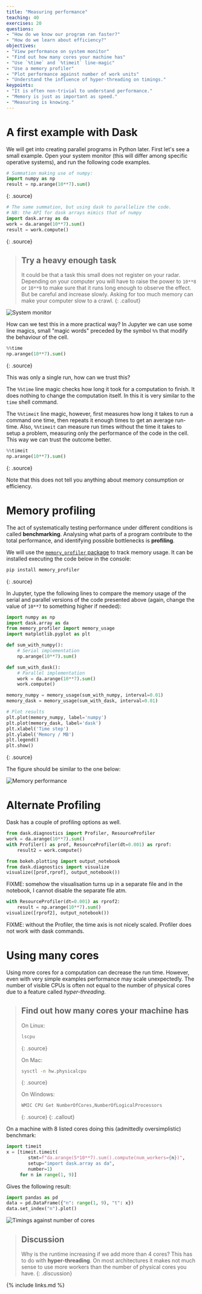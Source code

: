 ```yaml
---
title: "Measuring performance"
teaching: 40
exercises: 20
questions:
- "How do we know our program ran faster?"
- "How do we learn about efficiency?"
objectives:
- "View performance on system monitor"
- "Find out how many cores your machine has"
- "Use `%time` and `%timeit` line-magic"
- "Use a memory profiler"
- "Plot performance against number of work units"
- "Understand the influence of hyper-threading on timings."
keypoints:
- "It is often non-trivial to understand performance."
- "Memory is just as important as speed."
- "Measuring is knowing."
---
```


# A first example with Dask
We will get into creating parallel programs in Python later. First let's see a small example. Open
your system monitor (this will differ among specific operative systems), and run the following code examples.

~~~python
# Summation making use of numpy:
import numpy as np
result = np.arange(10**7).sum()
~~~
{: .source}

~~~python
# The same summation, but using dask to parallelize the code.
# NB: the API for dask arrays mimics that of numpy
import dask.array as da
work = da.arange(10**7).sum()
result = work.compute()
~~~
{: .source}

> ## Try a heavy enough task
> It could be that a task this small does not register on your radar. Depending on your computer you will
have to raise the power to ``10**8`` or ``10**9`` to make sure that it runs long enough to observe the effect.
But be careful and increase slowly. Asking for too much memory can make your computer slow to a crawl.
{: .callout}

![System monitor](../fig/system-monitor.jpg)

How can we test this in a more practical way? In Jupyter we can use some line magics, small "magic words" preceded
by the symbol `%%` that modify the behaviour of the cell.

~~~python
%%time
np.arange(10**7).sum()
~~~
{: .source}

This was only a single run, how can we trust this?

The `%%time` line magic checks how long it took for a computation to finish. It does nothing to
change the computation itself. In this it is very similar to the `time` shell command.

The `%%timeit` line magic, however, first measures how long it takes to run a command one time, then
repeats it enough times to get an average run-time. Also, `%%timeit` can measure run times without
the time it takes to setup a problem, measuring only the performance of the code in the cell.
This way we can trust the outcome better.

~~~python
%%timeit
np.arange(10**7).sum()
~~~
{: .source}

Note that this does not tell you anything about memory consumption or efficiency.

# Memory profiling
The act of systematically testing performance under different conditions is called **benchmarking**.
Analysing what parts of a program contribute to the total performance, and identifying possible
bottlenecks is **profiling**.

We will use the [`memory_profiler` package](https://github.com/pythonprofilers/memory_profiler) to track memory usage.
It can be installed executing the code below in the console:

~~~sh
pip install memory_profiler
~~~
{: .source}

In Jupyter, type the following lines to compare the memory usage of the serial and parallel versions of the code presented above (again, change the value of `10**7` to something higher if needed):
~~~python
import numpy as np
import dask.array as da
from memory_profiler import memory_usage
import matplotlib.pyplot as plt

def sum_with_numpy():
    # Serial implementation
    np.arange(10**7).sum()

def sum_with_dask():
    # Parallel implementation
    work = da.arange(10**7).sum()
    work.compute()

memory_numpy = memory_usage(sum_with_numpy, interval=0.01)
memory_dask = memory_usage(sum_with_dask, interval=0.01)

# Plot results
plt.plot(memory_numpy, label='numpy')
plt.plot(memory_dask, label='dask')
plt.xlabel('Time step')
plt.ylabel('Memory / MB')
plt.legend()
plt.show()
~~~
{: .source}

The figure should be similar to the one below:

![Memory performance](../fig/memory.png)

# Alternate Profiling

Dask has a couple of profiling options as well.

~~~python
from dask.diagnostics import Profiler, ResourceProfiler
work = da.arange(10**7).sum()
with Profiler() as prof, ResourceProfiler(dt=0.001) as rprof:
    result2 = work.compute()

from bokeh.plotting import output_notebook
from dask.diagnostics import visualize
visualize([prof,rprof], output_notebook())
~~~
FIXME: somehow the visualisation turns up in a separate file and in the notebook, I cannot disable the separate file atm.


~~~python
with ResourceProfiler(dt=0.001) as rprof2:
    result = np.arange(10**7).sum()
visualize([rprof2], output_notebook())
~~~
FIXME: without the Profiler, the time axis is not nicely scaled. Profiler does not work with dask commands.

# Using many cores
Using more cores for a computation can decrease the run time. However, even with very simple
examples performance may scale unexpectedly. The number of visible CPUs is often not equal to the
number of physical cores due to a feature called *hyper-threading*.

> ## Find out how many cores your machine has
>
> On Linux:
> ~~~bash
> lscpu
> ~~~
> {: .source}
>
> On Mac:
> ~~~bash
>sysctl -n hw.physicalcpu
> ~~~
> {: .source}
>
> On Windows:
> ~~~bash
> WMIC CPU Get NumberOfCores,NumberOfLogicalProcessors
> ~~~
> {: .source}
{: .callout}

On a machine with 8 listed cores doing this (admittedly oversimplistic) benchmark:

~~~python
import timeit
x = [timeit.timeit(
        stmt=f"da.arange(5*10**7).sum().compute(num_workers={n})",
        setup="import dask.array as da",
        number=1)
     for n in range(1, 9)]
~~~

Gives the following result:

~~~python
import pandas as pd
data = pd.DataFrame({"n": range(1, 9), "t": x})
data.set_index("n").plot()
~~~

![Timings against number of cores](../fig/more-cores.svg)

> ## Discussion
> Why is the runtime increasing if we add more than 4 cores?
> This has to do with **hyper-threading**. On most architectures it makes not much sense to use more
> workers than the number of physical cores you have.
{: .discussion}

{% include links.md %}
